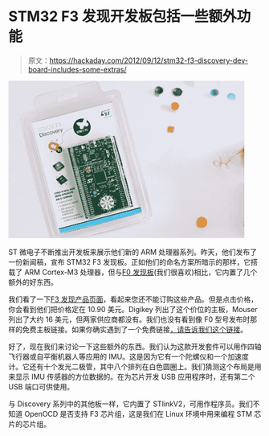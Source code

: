 # STM32 F3 发现开发板包括一些额外功能

> 原文：<https://hackaday.com/2012/09/12/stm32-f3-discovery-dev-board-includes-some-extras/>

![](img/4122f9eee6b72f7c7b686217486a3305.png "STM32F3_discovery_kit")

ST 微电子不断推出开发板来展示他们新的 ARM 处理器系列。昨天，他们发布了一份新闻稿，宣布 STM32 F3 发现板。正如他们的命名方案所暗示的那样，它搭载了 ARM Cortex-M3 处理器，但与[F0 发现板](http://hackaday.com/2012/05/30/video-review-stm32f0-discovery-board/)(我们很喜欢)相比，它内置了几个额外的好东西。

我们看了一下[F3 发现产品页面](http://www.st.com/internet/evalboard/product/254044.jsp)，看起来您还不能订购这些产品。但是点击价格，你会看到他们把价格定在 10.90 美元。Digikey 列出了这个价位的主板，Mouser 列出了大约 16 美元，但两家供应商都没有。我们也没有看到像 F0 型号发布时那样的免费主板链接。如果你确实遇到了一个免费链接[，请告诉我们这个链接](http://hackaday.com/contact-hack-a-day/)。

好了，现在我们来讨论一下这些额外的东西。我们认为这款开发套件可以用作四轴飞行器或自平衡机器人等应用的 IMU。这是因为它有一个陀螺仪和一个加速度计。它还有十个发光二极管，其中八个排列在白色圆圈上。我们猜测这个布局是用来显示 IMU 传感器的方位数据的。在为芯片开发 USB 应用程序时，还有第二个 USB 端口可供使用。

与 Discovery 系列中的其他板一样，它内置了 STlinkV2，可用作程序员。我们不知道 OpenOCD 是否支持 F3 芯片组，这是我们在 Linux 环境中用来编程 STM 芯片的芯片组。